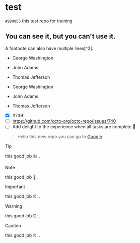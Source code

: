 # test
`#990055` this test repo for training
## You can see it, but you can't use it.

A footnote can also have multiple lines[^2].

- George Washington
* John Adams
+ Thomas Jefferson
- George Washington
* John Adams
+ Thomas Jefferson
  
- [x] #739
- [ ] https://github.com/octo-org/octo-repo/issues/740
- [ ] Add delight to the experience when all tasks are complete :tada:
      
> Hello this new repo
you can go to [Google](https://www.google.com).

> [!TIP]
> this good job :+1: .

> [!NOTE]
>  this good job :tada: .

> [!IMPORTANT]
>  this good job ⏰: .

> [!WARNING]
>  this good job ⏰: .

> [!CAUTION] 
>  this good job ⏰: . 
